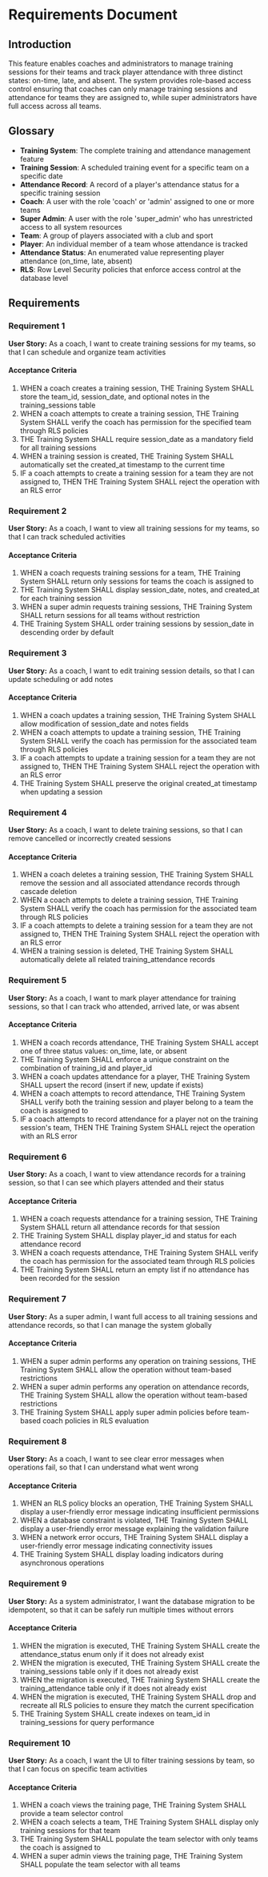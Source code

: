 # Requirements Document

## Introduction

This feature enables coaches and administrators to manage training sessions for their teams and track player attendance with three distinct states: on-time, late, and absent. The system provides role-based access control ensuring that coaches can only manage training sessions and attendance for teams they are assigned to, while super administrators have full access across all teams.

## Glossary

- **Training System**: The complete training and attendance management feature
- **Training Session**: A scheduled training event for a specific team on a specific date
- **Attendance Record**: A record of a player's attendance status for a specific training session
- **Coach**: A user with the role 'coach' or 'admin' assigned to one or more teams
- **Super Admin**: A user with the role 'super_admin' who has unrestricted access to all system resources
- **Team**: A group of players associated with a club and sport
- **Player**: An individual member of a team whose attendance is tracked
- **Attendance Status**: An enumerated value representing player attendance (on_time, late, absent)
- **RLS**: Row Level Security policies that enforce access control at the database level

## Requirements

### Requirement 1

**User Story:** As a coach, I want to create training sessions for my teams, so that I can schedule and organize team activities

#### Acceptance Criteria

1. WHEN a coach creates a training session, THE Training System SHALL store the team_id, session_date, and optional notes in the training_sessions table
2. WHEN a coach attempts to create a training session, THE Training System SHALL verify the coach has permission for the specified team through RLS policies
3. THE Training System SHALL require session_date as a mandatory field for all training sessions
4. WHEN a training session is created, THE Training System SHALL automatically set the created_at timestamp to the current time
5. IF a coach attempts to create a training session for a team they are not assigned to, THEN THE Training System SHALL reject the operation with an RLS error

### Requirement 2

**User Story:** As a coach, I want to view all training sessions for my teams, so that I can track scheduled activities

#### Acceptance Criteria

1. WHEN a coach requests training sessions for a team, THE Training System SHALL return only sessions for teams the coach is assigned to
2. THE Training System SHALL display session_date, notes, and created_at for each training session
3. WHEN a super admin requests training sessions, THE Training System SHALL return sessions for all teams without restriction
4. THE Training System SHALL order training sessions by session_date in descending order by default

### Requirement 3

**User Story:** As a coach, I want to edit training session details, so that I can update scheduling or add notes

#### Acceptance Criteria

1. WHEN a coach updates a training session, THE Training System SHALL allow modification of session_date and notes fields
2. WHEN a coach attempts to update a training session, THE Training System SHALL verify the coach has permission for the associated team through RLS policies
3. IF a coach attempts to update a training session for a team they are not assigned to, THEN THE Training System SHALL reject the operation with an RLS error
4. THE Training System SHALL preserve the original created_at timestamp when updating a session

### Requirement 4

**User Story:** As a coach, I want to delete training sessions, so that I can remove cancelled or incorrectly created sessions

#### Acceptance Criteria

1. WHEN a coach deletes a training session, THE Training System SHALL remove the session and all associated attendance records through cascade deletion
2. WHEN a coach attempts to delete a training session, THE Training System SHALL verify the coach has permission for the associated team through RLS policies
3. IF a coach attempts to delete a training session for a team they are not assigned to, THEN THE Training System SHALL reject the operation with an RLS error
4. WHEN a training session is deleted, THE Training System SHALL automatically delete all related training_attendance records

### Requirement 5

**User Story:** As a coach, I want to mark player attendance for training sessions, so that I can track who attended, arrived late, or was absent

#### Acceptance Criteria

1. WHEN a coach records attendance, THE Training System SHALL accept one of three status values: on_time, late, or absent
2. THE Training System SHALL enforce a unique constraint on the combination of training_id and player_id
3. WHEN a coach updates attendance for a player, THE Training System SHALL upsert the record (insert if new, update if exists)
4. WHEN a coach attempts to record attendance, THE Training System SHALL verify both the training session and player belong to a team the coach is assigned to
5. IF a coach attempts to record attendance for a player not on the training session's team, THEN THE Training System SHALL reject the operation with an RLS error

### Requirement 6

**User Story:** As a coach, I want to view attendance records for a training session, so that I can see which players attended and their status

#### Acceptance Criteria

1. WHEN a coach requests attendance for a training session, THE Training System SHALL return all attendance records for that session
2. THE Training System SHALL display player_id and status for each attendance record
3. WHEN a coach requests attendance, THE Training System SHALL verify the coach has permission for the associated team through RLS policies
4. THE Training System SHALL return an empty list if no attendance has been recorded for the session

### Requirement 7

**User Story:** As a super admin, I want full access to all training sessions and attendance records, so that I can manage the system globally

#### Acceptance Criteria

1. WHEN a super admin performs any operation on training sessions, THE Training System SHALL allow the operation without team-based restrictions
2. WHEN a super admin performs any operation on attendance records, THE Training System SHALL allow the operation without team-based restrictions
3. THE Training System SHALL apply super admin policies before team-based coach policies in RLS evaluation

### Requirement 8

**User Story:** As a coach, I want to see clear error messages when operations fail, so that I can understand what went wrong

#### Acceptance Criteria

1. WHEN an RLS policy blocks an operation, THE Training System SHALL display a user-friendly error message indicating insufficient permissions
2. WHEN a database constraint is violated, THE Training System SHALL display a user-friendly error message explaining the validation failure
3. WHEN a network error occurs, THE Training System SHALL display a user-friendly error message indicating connectivity issues
4. THE Training System SHALL display loading indicators during asynchronous operations

### Requirement 9

**User Story:** As a system administrator, I want the database migration to be idempotent, so that it can be safely run multiple times without errors

#### Acceptance Criteria

1. WHEN the migration is executed, THE Training System SHALL create the attendance_status enum only if it does not already exist
2. WHEN the migration is executed, THE Training System SHALL create the training_sessions table only if it does not already exist
3. WHEN the migration is executed, THE Training System SHALL create the training_attendance table only if it does not already exist
4. WHEN the migration is executed, THE Training System SHALL drop and recreate all RLS policies to ensure they match the current specification
5. THE Training System SHALL create indexes on team_id in training_sessions for query performance

### Requirement 10

**User Story:** As a coach, I want the UI to filter training sessions by team, so that I can focus on specific team activities

#### Acceptance Criteria

1. WHEN a coach views the training page, THE Training System SHALL provide a team selector control
2. WHEN a coach selects a team, THE Training System SHALL display only training sessions for that team
3. THE Training System SHALL populate the team selector with only teams the coach is assigned to
4. WHEN a super admin views the training page, THE Training System SHALL populate the team selector with all teams
